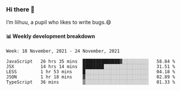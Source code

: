 ### Hi there 👋
I’m liihuu, a pupil who likes to write bugs.😄


#### 📊 Weekly development breakdown
<!--START_SECTION:waka-->
```text
Week: 18 November, 2021 - 24 November, 2021

JavaScript   26 hrs 35 mins  ██████████████▓░░░░░░░░░░   58.84 % 
JSX          14 hrs 14 mins  ████████░░░░░░░░░░░░░░░░░   31.51 % 
LESS         1 hr 53 mins    █░░░░░░░░░░░░░░░░░░░░░░░░   04.18 % 
JSON         1 hr 18 mins    ▓░░░░░░░░░░░░░░░░░░░░░░░░   02.89 % 
TypeScript   36 mins         ▒░░░░░░░░░░░░░░░░░░░░░░░░   01.33 % 
```
<!--END_SECTION:waka-->

<!--
**liihuu/liihuu** is a ✨ _special_ ✨ repository because its `README.md` (this file) appears on your GitHub profile.

Here are some ideas to get you started:

- 🔭 I’m currently working on ...
- 🌱 I’m currently learning ...
- 👯 I’m looking to collaborate on ...
- 🤔 I’m looking for help with ...
- 💬 Ask me about ...
- 📫 How to reach me: ...
- 😄 Pronouns: ...
- ⚡ Fun fact: ...
-->
